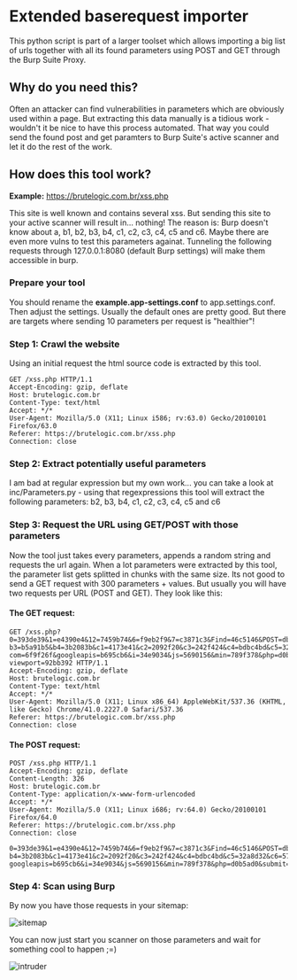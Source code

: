 # Extended baserequest importer

This python script is part of a larger toolset which allows importing a big list of urls together with all its found 
parameters using POST and GET through the Burp Suite Proxy.

## Why do you need this?

Often an attacker can find vulnerabilities in parameters which are obviously used within a page. But extracting this data
manually is a tidious work - wouldn't it be nice to have this process automated. That way you could send the found post
and get paramters to Burp Suite's active scanner and let it do the rest of the work.

## How does this tool work?

__Example:__ https://brutelogic.com.br/xss.php

This site is well known and contains several xss. But sending this site to your active scanner will result in... nothing! 
The reason is: Burp doesn't know about a, b1, b2, b3, b4, c1, c2, c3, c4, c5 and c6. Maybe there are even more vulns to test
this parameters againat. Tunneling the following requests through 127.0.0.1:8080 (default Burp settings) will make them 
accessible in burp.

### Prepare your tool

You should rename the __example.app-settings.conf__ to app.settings.conf. Then adjust the settings. Usually the default 
ones are pretty good. But there are targets where sending 10 parameters per request is "healthier"!

### Step 1: Crawl the website

Using an initial request the html source code is extracted by this tool.


```
GET /xss.php HTTP/1.1
Accept-Encoding: gzip, deflate
Host: brutelogic.com.br
Content-Type: text/html
Accept: */*
User-Agent: Mozilla/5.0 (X11; Linux i586; rv:63.0) Gecko/20100101 Firefox/63.0
Referer: https://brutelogic.com.br/xss.php
Connection: close
```

### Step 2: Extract potentially useful parameters

I am bad at regular expression but my own work... you can take a look at inc/Parameters.py - using that regexpressions
this tool will extract the following parameters: b2, b3, b4, c1, c2, c3, c4, c5 and c6

### Step 3: Request the URL using GET/POST with those parameters

Now the tool just takes every parameters, appends a random string and requests the url again. When a lot parameters were 
extracted by this tool, the parameter list gets splitted in chunks with the same size. Its not good to send a GET request 
with 300 parameters + values. But usually you will have two requests per URL (POST and GET). They look like this:

#### The GET request:

```
GET /xss.php?0=393de39&1=e4390e4&12=7459b74&6=f9eb2f9&7=c3871c3&Find=46c5146&POST=dbfb5db&b1=cc50acc&b2=697b869&
b3=b5a91b5&b4=3b2083b&c1=4173e41&c2=2092f20&c3=242f424&c4=bdbc4bd&c5=32a8d32&c6=575e557&cloudflare=424fd42&
com=6f9f26f&googleapis=b695cb6&i=34e9034&js=5690156&min=789f378&php=d0b5ad0&submit=4298242&text=a238ca2&
viewport=92bb392 HTTP/1.1
Accept-Encoding: gzip, deflate
Host: brutelogic.com.br
Content-Type: text/html
Accept: */*
User-Agent: Mozilla/5.0 (X11; Linux x86_64) AppleWebKit/537.36 (KHTML, like Gecko) Chrome/41.0.2227.0 Safari/537.36
Referer: https://brutelogic.com.br/xss.php
Connection: close
```

#### The POST request:

```
POST /xss.php HTTP/1.1
Accept-Encoding: gzip, deflate
Content-Length: 326
Host: brutelogic.com.br
Content-Type: application/x-www-form-urlencoded
Accept: */*
User-Agent: Mozilla/5.0 (X11; Linux i686; rv:64.0) Gecko/20100101 Firefox/64.0
Referer: https://brutelogic.com.br/xss.php
Connection: close

0=393de39&1=e4390e4&12=7459b74&6=f9eb2f9&7=c3871c3&Find=46c5146&POST=dbfb5db&b1=cc50acc&b2=697b869&b3=b5a91b5&
b4=3b2083b&c1=4173e41&c2=2092f20&c3=242f424&c4=bdbc4bd&c5=32a8d32&c6=575e557&cloudflare=424fd42&com=6f9f26f&
googleapis=b695cb6&i=34e9034&js=5690156&min=789f378&php=d0b5ad0&submit=4298242&text=a238ca2&viewport=92bb392
```


### Step 4: Scan using Burp

By now you have those requests in your sitemap:

![sitemap](https://i.imgur.com/qBAWRlH.png)

You can now just start you scanner on those parameters and wait for something cool to happen ;=)

![intruder](https://i.imgur.com/B14o6lK.png)

